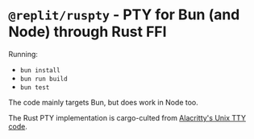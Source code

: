 # `@replit/ruspty` - PTY for Bun (and Node) through Rust FFI

Running:

- `bun install`
- `bun run build`
- `bun test`

The code mainly targets Bun, but does work in Node too.

The Rust PTY implementation is cargo-culted from [Alacritty's Unix TTY code](https://github.com/alacritty/alacritty/blob/master/alacritty_terminal/src/tty/unix.rs).

